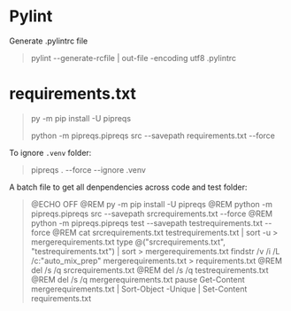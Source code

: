 # Pylint
Generate .pylintrc file
> pylint --generate-rcfile | out-file -encoding utf8 .pylintrc

# requirements.txt
> py -m pip install -U pipreqs
> 
> python -m  pipreqs.pipreqs src --savepath requirements.txt --force

To ignore `.venv` folder:
> pipreqs . --force --ignore .venv

A batch file to get all denpendencies across code and test folder:
> @ECHO OFF
@REM py -m pip install -U pipreqs
@REM python -m  pipreqs.pipreqs src --savepath srcrequirements.txt --force
@REM python -m  pipreqs.pipreqs test --savepath testrequirements.txt --force
@REM cat srcrequirements.txt testrequirements.txt | sort -u > mergerequirements.txt
type @("srcrequirements.txt", "testrequirements.txt") | sort > mergerequirements.txt
findstr /v /i /L /c:"auto_mix_prep" mergerequirements.txt > requirements.txt
@REM del /s /q srcrequirements.txt
@REM del /s /q testrequirements.txt
@REM del /s /q mergerequirements.txt
pause
Get-Content mergerequirements.txt | Sort-Object -Unique | Set-Content requirements.txt
